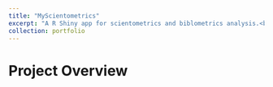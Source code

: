 ```yaml
---
title: "MyScientometrics"
excerpt: "A R Shiny app for scientometrics and biblometrics analysis.<br/><img src='/images/MCA.png'>"
collection: portfolio
---
```




# Project Overview 
